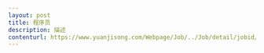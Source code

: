```yaml
---                
layout: post       
title: 程序员           
description: 描述     
contenturl: https://www.yuanjisong.com/Webpage/Job/../Job/detail/jobid/101477      
---                 
```


